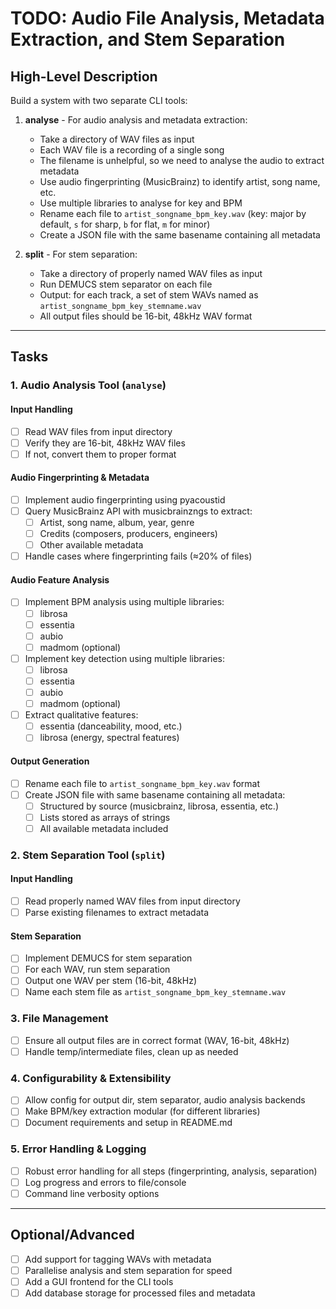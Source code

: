 # TODO: Audio File Analysis, Metadata Extraction, and Stem Separation

## High-Level Description

Build a system with two separate CLI tools:

1. **analyse** - For audio analysis and metadata extraction:
   - Take a directory of WAV files as input
   - Each WAV file is a recording of a single song
   - The filename is unhelpful, so we need to analyse the audio to extract metadata
   - Use audio fingerprinting (MusicBrainz) to identify artist, song name, etc.
   - Use multiple libraries to analyse for key and BPM
   - Rename each file to `artist_songname_bpm_key.wav` (key: major by default, `s` for sharp, `b` for flat, `m` for minor)
   - Create a JSON file with the same basename containing all metadata

2. **split** - For stem separation:
   - Take a directory of properly named WAV files as input
   - Run DEMUCS stem separator on each file
   - Output: for each track, a set of stem WAVs named as `artist_songname_bpm_key_stemname.wav`
   - All output files should be 16-bit, 48kHz WAV format

---

## Tasks

### 1. Audio Analysis Tool (`analyse`)

#### Input Handling
- [ ] Read WAV files from input directory
- [ ] Verify they are 16-bit, 48kHz WAV files
- [ ] If not, convert them to proper format

#### Audio Fingerprinting & Metadata
- [ ] Implement audio fingerprinting using pyacoustid
- [ ] Query MusicBrainz API with musicbrainzngs to extract:
  - [ ] Artist, song name, album, year, genre
  - [ ] Credits (composers, producers, engineers)
  - [ ] Other available metadata
- [ ] Handle cases where fingerprinting fails (≈20% of files)

#### Audio Feature Analysis
- [ ] Implement BPM analysis using multiple libraries:
  - [ ] librosa
  - [ ] essentia
  - [ ] aubio
  - [ ] madmom (optional)
- [ ] Implement key detection using multiple libraries:
  - [ ] librosa
  - [ ] essentia
  - [ ] aubio
  - [ ] madmom (optional)
- [ ] Extract qualitative features:
  - [ ] essentia (danceability, mood, etc.)
  - [ ] librosa (energy, spectral features)

#### Output Generation
- [ ] Rename each file to `artist_songname_bpm_key.wav` format
- [ ] Create JSON file with same basename containing all metadata:
  - [ ] Structured by source (musicbrainz, librosa, essentia, etc.)
  - [ ] Lists stored as arrays of strings
  - [ ] All available metadata included

### 2. Stem Separation Tool (`split`)

#### Input Handling
- [ ] Read properly named WAV files from input directory
- [ ] Parse existing filenames to extract metadata

#### Stem Separation
- [ ] Implement DEMUCS for stem separation
- [ ] For each WAV, run stem separation
- [ ] Output one WAV per stem (16-bit, 48kHz)
- [ ] Name each stem file as `artist_songname_bpm_key_stemname.wav`

### 3. File Management
- [ ] Ensure all output files are in correct format (WAV, 16-bit, 48kHz)
- [ ] Handle temp/intermediate files, clean up as needed

### 4. Configurability & Extensibility
- [ ] Allow config for output dir, stem separator, audio analysis backends
- [ ] Make BPM/key extraction modular (for different libraries)
- [ ] Document requirements and setup in README.md

### 5. Error Handling & Logging
- [ ] Robust error handling for all steps (fingerprinting, analysis, separation)
- [ ] Log progress and errors to file/console
- [ ] Command line verbosity options

---

## Optional/Advanced
- [ ] Add support for tagging WAVs with metadata
- [ ] Parallelise analysis and stem separation for speed
- [ ] Add a GUI frontend for the CLI tools
- [ ] Add database storage for processed files and metadata 